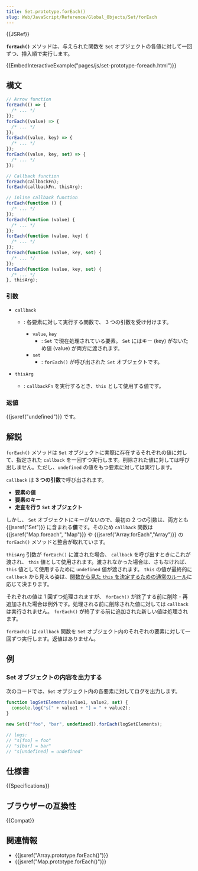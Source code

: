 ```yaml
---
title: Set.prototype.forEach()
slug: Web/JavaScript/Reference/Global_Objects/Set/forEach
---
```


{{JSRef}}

**`forEach()`** メソッドは、与えられた関数を `Set` オブジェクトの各値に対して一回ずつ、挿入順で実行します。

{{EmbedInteractiveExample("pages/js/set-prototype-foreach.html")}}

## 構文

```js
// Arrow function
forEach(() => {
  /* ... */
});
forEach((value) => {
  /* ... */
});
forEach((value, key) => {
  /* ... */
});
forEach((value, key, set) => {
  /* ... */
});

// Callback function
forEach(callbackFn);
forEach(callbackFn, thisArg);

// Inline callback function
forEach(function () {
  /* ... */
});
forEach(function (value) {
  /* ... */
});
forEach(function (value, key) {
  /* ... */
});
forEach(function (value, key, set) {
  /* ... */
});
forEach(function (value, key, set) {
  /* ... */
}, thisArg);
```

### 引数

- `callback`

  - : 各要素に対して実行する関数で、 3 つの引数を受け付けます。

    - `value`, `key`
      - : `Set` で現在処理されている要素。 `Set` にはキー (key) がないため値 (value) が両方に渡されます。
    - `set`
      - : `forEach()` が呼び出された `Set` オブジェクトです。

- `thisArg`
  - : `callbackFn` を実行するとき、`this` として使用する値です。

### 返値

{{jsxref("undefined")}} です。

## 解説

`forEach()` メソッドは `Set` オブジェクトに実際に存在するそれぞれの値に対して、指定された `callback` を一回ずつ実行します。削除された値に対しては呼び出しません。ただし、`undefined` の値をもつ要素に対しては実行します。

`callback` は **3 つの引数**で呼び出されます。

- **要素の値**
- **要素のキー**
- **走査を行う `Set` オブジェクト**

しかし、 `Set` オブジェクトにキーがないので、最初の 2 つの引数は、両方とも {{jsxref("Set")}} に含まれる**値**です。そのため `callback` 関数は {{jsxref("Map.foreach", "Map")}} や {{jsxref("Array.forEach","Array")}} の `forEach()` メソッドと整合が取れています。

`thisArg` 引数が `forEach()` に渡された場合、 `callback` を呼び出すときにこれが渡され、 `this` 値として使用されます。渡されなかった場合は、さもなければ、`this` 値として使用するために `undefined` 値が渡されます。 `this` の値が最終的に `callback` から見える姿は、[関数から見た `this` を決定するための通常のルール](/ja/docs/Web/JavaScript/Reference/Operators/this)に応じて決まります。

それぞれの値は 1 回ずつ処理されますが、 `forEach()` が終了する前に削除・再追加された場合は例外です。処理される前に削除された値に対しては `callback` は実行されません。 `forEach()` が終了する前に追加された新しい値は処理されます。

`forEach()` は `callback` 関数を `Set` オブジェクト内のそれぞれの要素に対して一回ずつ実行します。返値はありません。

## 例

### Set オブジェクトの内容を出力する

次のコードでは、`Set` オブジェクト内の各要素に対してログを出力します。

```js
function logSetElements(value1, value2, set) {
  console.log("s[" + value1 + "] = " + value2);
}

new Set(["foo", "bar", undefined]).forEach(logSetElements);

// logs:
// "s[foo] = foo"
// "s[bar] = bar"
// "s[undefined] = undefined"
```

## 仕様書

{{Specifications}}

## ブラウザーの互換性

{{Compat}}

## 関連情報

- {{jsxref("Array.prototype.forEach()")}}
- {{jsxref("Map.prototype.forEach()")}}
